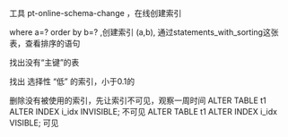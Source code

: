 工具 pt-online-schema-change ，在线创建索引

where a=? order by b=? ,创建索引 (a,b),  通过statements_with_sorting这张表，查看排序的语句

找出没有“主键”的表

找出 选择性 “低” 的索引，小于0.1的

删除没有被使用的索引，先让索引不可见，观察一周时间
ALTER TABLE t1 ALTER INDEX i_idx INVISIBLE; 不可见
ALTER TABLE t1 ALTER INDEX i_idx VISIBLE;   可见
